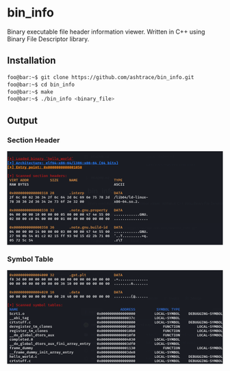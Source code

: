 # bin_info
Binary executable file header information viewer. Written in C++ using Binary File Descriptor library.

## Installation
```bash
foo@bar:~$ git clone https://github.com/ashtrace/bin_info.git
foo@bar:~$ cd bin_info
foo@bar:~$ make
foo@bar:~$ ./bin_info <binary_file>
```
## Output
### Section Header
<p align="center">
  <kbd>
    <img src="./images/section_header.png" width="506px" height="218px" align="center">
  </kbd>
</p>



### Symbol Table
<p align="center">
  <kbd>
    <img src="./images/symbol_table.png" width="506px" height="218px">
  </kbd>
<p>
